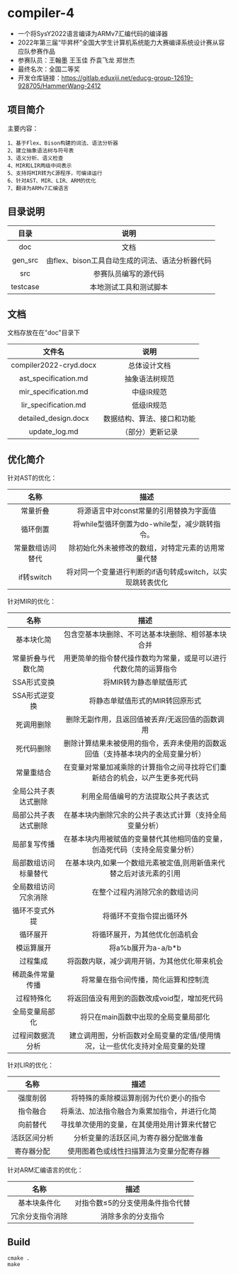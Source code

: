 # compiler-4

- 一个将SysY2022语言编译为ARMv7汇编代码的编译器
- 2022年第三届“毕昇杯”全国大学生计算机系统能力大赛编译系统设计赛从容应队参赛作品
- 参赛队员：王翰墨 王玉佳 乔袁飞龙 郑世杰
- 最终名次：全国二等奖
- 开发仓库链接：https://gitlab.eduxiji.net/educg-group-12619-928705/HammerWang-2412

## 项目简介



主要内容：

    1、基于Flex、Bison构建的词法、语法分析器
    2、建立抽象语法树与符号表
    3、语义分析、语义检查
    4、MIR和LIR两级中间表示
    5、支持将MIR转为C源程序，可编译运行
    6、针对AST、MIR、LIR、ARM的优化
    7、翻译为ARMv7汇编语言

## 目录说明
目录 | 说明 
:-: | :-:
doc|文档
gen_src|由flex、bison工具自动生成的词法、语法分析器代码
src|参赛队员编写的源代码
testcase|本地测试工具和测试脚本

## 文档
文档存放在在"doc"目录下

文件名 | 说明 
:---: | :---:
compiler2022-cryd.docx|总体设计文档
ast_specification.md|抽象语法树规范
mir_specification.md|中级IR规范
lir_specification.md|低级IR规范
detailed_design.docx|数据结构、算法、接口和功能
update_log.md|（部分）更新记录

## 优化简介
针对AST的优化：

名称 | 描述
:---: | :---:
常量折叠|将源语言中对const常量的引用替换为字面值
循环倒置|将while型循环倒置为do-while型，减少跳转指令。
常量数组访问替代|除初始化外未被修改的数组，对特定元素的访用常量代替
if转switch|将对同一个变量进行判断的if语句转成switch，以实现跳转表优化

针对MIR的优化：

名称 | 描述
:---: | :---:
基本块化简|包含空基本块删除、不可达基本块删除、相邻基本块合并
常量折叠与代数化简|用更简单的指令替代操作数均为常量，或是可以进行代数化简的运算指令
SSA形式变换|将MIR转为静态单赋值形式
SSA形式逆变换|将静态单赋值形式的MIR转回原形式
死调用删除|删除无副作用，且返回值被丢弃/无返回值的函数调用
死代码删除|删除计算结果未被使用的指令，丢弃未使用的函数返回值（支持基本块内的全局变量分析）
常量重结合|在变量对常量加减乘除的计算指令之间寻找将它们重新结合的机会，以产生更多死代码
全局公共子表达式删除|利用全局值编号的方法提取公共子表达式
局部公共子表达式删除|在基本块内删除冗余的公共子表达式计算（支持全局变量分析）
局部复写传播|在基本块内用被赋值的变量替代其他相同值的变量，创造死代码（支持全局变量分析）
局部数组访问标量替代|在基本块内,如果一个数组元素被定值,则用新值来代替之后对该元素的引用
全局数组访问冗余消除|在整个过程内消除冗余的数组访问
循环不变式外提|将循环不变指令提出循环外
循环展开|将循环展开，为其他优化创造机会
模运算展开|将a%b展开为a-a/b*b
过程集成|将函数内联，减少调用开销，为其他优化带来机会
稀疏条件常量传播|将常量在指令间传播，简化运算和控制流
过程特殊化|将返回值没有用到的函数改成void型，增加死代码
全局变量局部化|将只在main函数中出现的全局变量局部化
过程间数据流分析|建立调用图，分析函数对全局变量的定值/使用情况，让一些优化支持对全局变量的处理


针对LIR的优化：

名称 | 描述
:---: | :---:
强度削弱|将特殊的乘除模运算削弱为代价更小的指令
指令融合|将乘法、加法指令融合为乘累加指令，并进行化简
向前替代|寻找单次使用的变量，在其使用处用计算来代替它
活跃区间分析|分析变量的活跃区间,为寄存器分配做准备
寄存器分配|使用图着色或线性扫描算法为变量分配寄存器


针对ARM汇编语言的优化：

名称 | 描述
:---: | :---:
基本块条件化|对指令数≤5的分支使用条件指令代替
冗余分支指令消除|消除多余的分支指令
## Build
    cmake .
    make